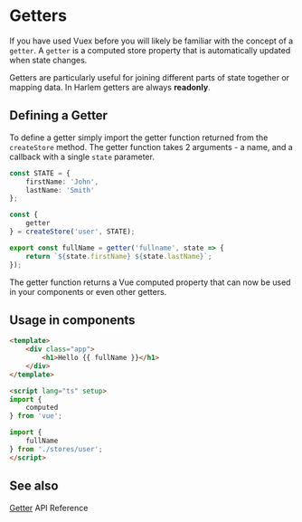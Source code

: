 # Getters

If you have used Vuex before you will likely be familiar with the concept of a `getter`. A `getter` is a computed store property that is automatically updated when state changes.

Getters are particularly useful for joining different parts of state together or mapping data. In Harlem getters are always **readonly**.

## Defining a Getter

To define a getter simply import the getter function returned from the `createStore` method. The getter function takes 2 arguments - a name, and a callback with a single `state` parameter.

```typescript
const STATE = {
    firstName: 'John',
    lastName: 'Smith'
};

const {
    getter
} = createStore('user', STATE);

export const fullName = getter('fullname', state => {
    return `${state.firstName} ${state.lastName}`;
});
```

The getter function returns a Vue computed property that can now be used in your components or even other getters.


## Usage in components

```html
<template>
    <div class="app">
        <h1>Hello {{ fullName }}</h1>
    </div>
</template>

<script lang="ts" setup>
import {
    computed
} from 'vue';

import {
    fullName
} from './stores/user';
</script>
```

## See also

[Getter](/api-reference/store.html#getter) API Reference